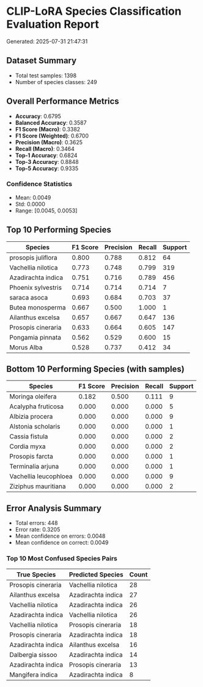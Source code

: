 # CLIP-LoRA Species Classification Evaluation Report

Generated: 2025-07-31 21:47:31

## Dataset Summary
- Total test samples: 1398
- Number of species classes: 249

## Overall Performance Metrics
- **Accuracy**: 0.6795
- **Balanced Accuracy**: 0.3587
- **F1 Score (Macro)**: 0.3382
- **F1 Score (Weighted)**: 0.6700
- **Precision (Macro)**: 0.3625
- **Recall (Macro)**: 0.3464
- **Top-1 Accuracy**: 0.6824
- **Top-3 Accuracy**: 0.8848
- **Top-5 Accuracy**: 0.9335

### Confidence Statistics
- Mean: 0.0049
- Std: 0.0000
- Range: [0.0045, 0.0053]

## Top 10 Performing Species

| Species | F1 Score | Precision | Recall | Support |
|---------|----------|-----------|---------|---------|
| prosopis juliflora | 0.800 | 0.788 | 0.812 | 64 |
| Vachellia nilotica | 0.773 | 0.748 | 0.799 | 319 |
| Azadirachta indica | 0.751 | 0.716 | 0.789 | 456 |
| Phoenix sylvestris | 0.714 | 0.714 | 0.714 | 7 |
| saraca asoca | 0.693 | 0.684 | 0.703 | 37 |
| Butea monosperma | 0.667 | 0.500 | 1.000 | 1 |
| Ailanthus excelsa | 0.657 | 0.667 | 0.647 | 136 |
| Prosopis cineraria | 0.633 | 0.664 | 0.605 | 147 |
| Pongamia pinnata | 0.562 | 0.529 | 0.600 | 15 |
| Morus Alba | 0.528 | 0.737 | 0.412 | 34 |

## Bottom 10 Performing Species (with samples)

| Species | F1 Score | Precision | Recall | Support |
|---------|----------|-----------|---------|---------|
| Moringa oleifera | 0.182 | 0.500 | 0.111 | 9 |
| Acalypha fruticosa | 0.000 | 0.000 | 0.000 | 5 |
| Albizia procera | 0.000 | 0.000 | 0.000 | 9 |
| Alstonia scholaris | 0.000 | 0.000 | 0.000 | 1 |
| Cassia fistula | 0.000 | 0.000 | 0.000 | 2 |
| Cordia myxa | 0.000 | 0.000 | 0.000 | 2 |
| Prosopis farcta | 0.000 | 0.000 | 0.000 | 1 |
| Terminalia arjuna | 0.000 | 0.000 | 0.000 | 1 |
| Vachellia leucophloea | 0.000 | 0.000 | 0.000 | 9 |
| Ziziphus mauritiana | 0.000 | 0.000 | 0.000 | 2 |

## Error Analysis Summary
- Total errors: 448
- Error rate: 0.3205
- Mean confidence on errors: 0.0048
- Mean confidence on correct: 0.0049

### Top 10 Most Confused Species Pairs

| True Species | Predicted Species | Count |
|--------------|-------------------|-------|
| Prosopis cineraria | Vachellia nilotica | 28 |
| Ailanthus excelsa | Azadirachta indica | 27 |
| Vachellia nilotica | Azadirachta indica | 26 |
| Azadirachta indica | Vachellia nilotica | 26 |
| Vachellia nilotica | Prosopis cineraria | 18 |
| Prosopis cineraria | Azadirachta indica | 18 |
| Azadirachta indica | Ailanthus excelsa | 16 |
| Dalbergia sissoo | Azadirachta indica | 14 |
| Azadirachta indica | Prosopis cineraria | 13 |
| Mangifera indica | Azadirachta indica | 8 |